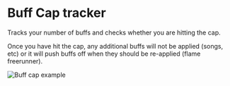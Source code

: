 # Buff Cap tracker
Tracks your number of buffs and checks whether you are hitting the cap.

Once you have hit the cap, any additional buffs will not be applied (songs, etc) or it will push buffs off when they should be re-applied (flame freerunner).

![Buff cap example](https://i.imgur.com/ipUbDX7.png)